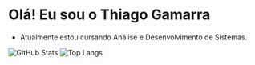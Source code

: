 #  Olá! Eu sou o Thiago Gamarra
- Atualmente estou cursando Análise e Desenvolvimento de Sistemas.
  
<div class="stats-container">
        <img src="https://github-readme-stats.vercel.app/api?username=69Faker&rank_icon=github&hide=contribs,prs&theme=gruvbox" alt="GitHub Stats">
        <img src="https://github-readme-stats.vercel.app/api/top-langs/?username=69Faker&layout=compact&theme=gruvbox&langs_count=8" alt="Top Langs">
</div>

